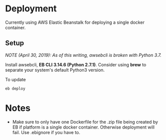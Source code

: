 # Deployment

Currently using AWS Elastic Beanstalk for deploying a single docker container.

## Setup

*NOTE (April 30, 2019): As of this writing, awsebcli is broken with Python 3.7.*

Install awsebcli, **EB CLI 3.14.6 (Python 2.7.1)**. Consider using **brew**
to separate your system's default Python3 version.

To update
```
eb deploy
```

# Notes
- Make sure to only have one Dockerfile for the .zip file being created by EB if platform is a single docker container. Otherwise deployment will fail. Use .ebignore if you have to.